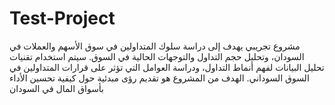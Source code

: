 # Test-Project
مشروع تجريبي يهدف إلى دراسة سلوك المتداولين في سوق الأسهم والعملات في السودان، وتحليل حجم التداول والتوجهات الحالية في السوق. سيتم استخدام تقنيات تحليل البيانات لفهم أنماط التداول، ودراسة العوامل التي تؤثر على قرارات المتداولين في السوق السوداني. الهدف من المشروع هو تقديم رؤى مبدئية حول كيفية تحسين الأداء  بأسواق المال في السودان
